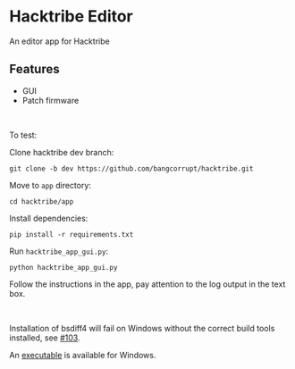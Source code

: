 # Hacktribe Editor

An editor app for Hacktribe

## Features
 - GUI
 - Patch firmware

<br/>

To test:

Clone hacktribe dev branch:

    git clone -b dev https://github.com/bangcorrupt/hacktribe.git

Move to `app` directory:

    cd hacktribe/app

Install dependencies:

    pip install -r requirements.txt

Run `hacktribe_app_gui.py`:

    python hacktribe_app_gui.py

Follow the instructions in the app, pay attention to the log output in the text box.

<br/>

Installation of bsdiff4 will fail on Windows without the correct build tools installed, see [#103](https://github.com/bangcorrupt/hacktribe/issues/103).

An [executable](https://github.com/bangcorrupt/hacktribe/tree/dev/gui/hacktribe-gui.exe)  is available for Windows.


